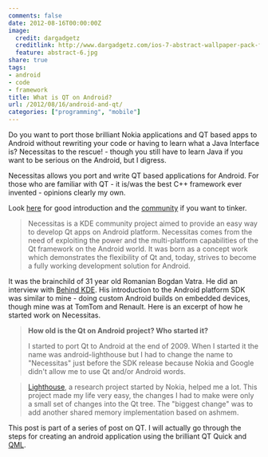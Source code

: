 ```yaml
---
comments: false
date: 2012-08-16T00:00:00Z
image:
  credit: dargadgetz
  creditlink: http://www.dargadgetz.com/ios-7-abstract-wallpaper-pack-for-iphone-5-and-ipod-touch-retina/
  feature: abstract-6.jpg
share: true
tags:
- android
- code
- framework
title: What is QT on Android?
url: /2012/08/16/android-and-qt/
categories: ["programming", "mobile"]
---
```


Do you want to port those brilliant Nokia applications and QT based apps to Android without rewriting your code or having to learn what a Java Interface is? Necessitas to the rescue! - though you still have to learn Java if you want to be serious on the Android, but I digress.

Necessitas allows you port and write QT based applications for Android. For those who are familiar with QT - it is/was the best C++ framework ever invented - opinions clearly my own.

Look [here][1] for good introduction and the [community][2] if you want to tinker.

> Necessitas is a KDE community project aimed to provide an easy way to develop Qt apps on Android platform.
> Necessitas comes from the need of exploiting the power and the multi-platform capabilities of the Qt  framework on the Android world. It was born as a concept work which demonstrates the flexibility of Qt and, today, strives to become a fully  working development solution for Android.

It was the brainchild of 31 year old Romanian Bogdan Vatra. He did an interview with [Behind KDE][3]. His introduction to the Android platform SDK was similar to mine - doing custom Android builds on embedded devices, though mine was at TomTom and Renault. Here is an excerpt of how he started work on Necessitas.

> **How old is the Qt on Android project?  Who started it?**
>
> I started to port Qt to Android at the end of 2009. When I started it the name was android-lighthouse but I had to change the name to "Necessitas" just before the SDK release because Nokia and Google didn't allow me to use Qt and/or Android words.

> [Lighthouse][4], a research project started by Nokia, helped me a lot. This project made my life very easy, the changes I had to make were only a small set of changes into the Qt tree. The "biggest change" was to add another shared memory implementation based on ashmem.

This post is part of a series of post on QT. I will actually go through the steps for creating an android application using the brilliant QT Quick and [QML][5].

[1]: http://necessitas.kde.org/
[2]: http://community.kde.org/Necessitas
[3]: http://www.behindkde.org/node/925
[4]: http://labs.qt.nokia.com/
[5]: http://qt.nokia.com/qtquick/

